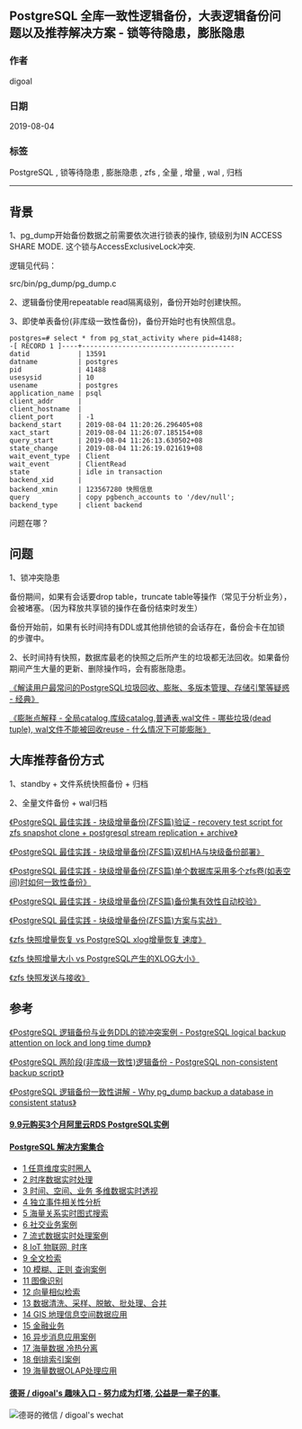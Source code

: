 ## PostgreSQL 全库一致性逻辑备份，大表逻辑备份问题以及推荐解决方案 - 锁等待隐患，膨胀隐患     
                                                                                                                                                                        
### 作者                                                                                                                                                                        
digoal                                                                                                                                                                        
                                                                                                                                                                        
### 日期                                                                                                                                                                        
2019-08-04                                                                                                                                                                         
                                                                                                                                                                        
### 标签                                                                                                                                                                        
PostgreSQL , 锁等待隐患 , 膨胀隐患 , zfs , 全量 , 增量 , wal , 归档         
                                                                                       
----                                                                                                                                                                  
                                                                                                                                                                    
## 背景         
1、pg_dump开始备份数据之前需要依次进行锁表的操作, 锁级别为IN ACCESS SHARE MODE. 这个锁与AccessExclusiveLock冲突.  
  
逻辑见代码：  
  
src/bin/pg_dump/pg_dump.c  
  
2、逻辑备份使用repeatable read隔离级别，备份开始时创建快照。  
  
3、即使单表备份(非库级一致性备份)，备份开始时也有快照信息。  
  
```
postgres=# select * from pg_stat_activity where pid=41488;
-[ RECORD 1 ]----+--------------------------------------
datid            | 13591
datname          | postgres
pid              | 41488
usesysid         | 10
usename          | postgres
application_name | psql
client_addr      | 
client_hostname  | 
client_port      | -1
backend_start    | 2019-08-04 11:20:26.296405+08
xact_start       | 2019-08-04 11:26:07.185154+08
query_start      | 2019-08-04 11:26:13.630502+08
state_change     | 2019-08-04 11:26:19.021619+08
wait_event_type  | Client
wait_event       | ClientRead
state            | idle in transaction
backend_xid      | 
backend_xmin     | 123567280 快照信息
query            | copy pgbench_accounts to '/dev/null';
backend_type     | client backend
```

问题在哪？  
  
## 问题  
1、锁冲突隐患  
  
备份期间，如果有会话要drop table，truncate table等操作（常见于分析业务），会被堵塞。（因为释放共享锁的操作在备份结束时发生）  
  
备份开始前，如果有长时间持有DDL或其他排他锁的会话存在，备份会卡在加锁的步骤中。  
  
2、长时间持有快照，数据库最老的快照之后所产生的垃圾都无法回收。如果备份期间产生大量的更新、删除操作吗，会有膨胀隐患。  
  
[《解读用户最常问的PostgreSQL垃圾回收、膨胀、多版本管理、存储引擎等疑惑 - 经典》](../201906/20190621_01.md)    
  
[《膨胀点解释 - 全局catalog,库级catalog,普通表,wal文件 - 哪些垃圾(dead tuple), wal文件不能被回收reuse - 什么情况下可能膨胀》](../201907/20190701_01.md)    
  
## 大库推荐备份方式  
1、standby + 文件系统快照备份 + 归档  
  
2、全量文件备份 + wal归档  
  
[《PostgreSQL 最佳实践 - 块级增量备份(ZFS篇)验证 - recovery test script for zfs snapshot clone + postgresql stream replication + archive》](../201608/20160823_09.md)    
  
[《PostgreSQL 最佳实践 - 块级增量备份(ZFS篇)双机HA与块级备份部署》](../201608/20160823_08.md)    
  
[《PostgreSQL 最佳实践 - 块级增量备份(ZFS篇)单个数据库采用多个zfs卷(如表空间)时如何一致性备份》](../201608/20160823_07.md)    
  
[《PostgreSQL 最佳实践 - 块级增量备份(ZFS篇)备份集有效性自动校验》](../201608/20160823_06.md)    
  
[《PostgreSQL 最佳实践 - 块级增量备份(ZFS篇)方案与实战》](../201608/20160823_05.md)    
  
[《zfs 快照增量恢复 vs PostgreSQL xlog增量恢复 速度》](../201601/20160104_02.md)    
  
[《zfs 快照增量大小 vs PostgreSQL产生的XLOG大小》](../201601/20160104_01.md)    
  
[《zfs 快照发送与接收》](../201601/20160103_01.md)    
  
## 参考  
[《PostgreSQL 逻辑备份与业务DDL的锁冲突案例 - PostgreSQL logical backup attention on lock and long time dump》](201408/20140823_01.md)  
  
[《PostgreSQL 两阶段(非库级一致性)逻辑备份 - PostgreSQL non-consistent backup script》](201304/20130407_01.md)   
  
[《PostgreSQL 逻辑备份一致性讲解 - Why pg_dump backup a database in consistent status》](201205/20120511_01.md)    
    
    
  
  
  
  
  
  
  
  
  
  
  
  
  
  
  
  
  
  
  
  
  
  
  
  
  
  
  
  
  
  
  
  
  
  
  
  
  
  
  
  
  
  
  
  
  
  
  
  
  
  
  
#### [9.9元购买3个月阿里云RDS PostgreSQL实例](https://www.aliyun.com/database/postgresqlactivity "57258f76c37864c6e6d23383d05714ea")
  
  
#### [PostgreSQL 解决方案集合](https://yq.aliyun.com/topic/118 "40cff096e9ed7122c512b35d8561d9c8")
- [1 任意维度实时圈人](https://yq.aliyun.com/topic/118 "40cff096e9ed7122c512b35d8561d9c8")
- [2 时序数据实时处理](https://yq.aliyun.com/topic/118 "40cff096e9ed7122c512b35d8561d9c8")
- [3 时间、空间、业务 多维数据实时透视](https://yq.aliyun.com/topic/118 "40cff096e9ed7122c512b35d8561d9c8")
- [4 独立事件相关性分析](https://yq.aliyun.com/topic/118 "40cff096e9ed7122c512b35d8561d9c8")
- [5 海量关系实时图式搜索](https://yq.aliyun.com/topic/118 "40cff096e9ed7122c512b35d8561d9c8")
- [6 社交业务案例](https://yq.aliyun.com/topic/118 "40cff096e9ed7122c512b35d8561d9c8")
- [7 流式数据实时处理案例](https://yq.aliyun.com/topic/118 "40cff096e9ed7122c512b35d8561d9c8")
- [8 IoT 物联网, 时序](https://yq.aliyun.com/topic/118 "40cff096e9ed7122c512b35d8561d9c8")
- [9 全文检索](https://yq.aliyun.com/topic/118 "40cff096e9ed7122c512b35d8561d9c8")
- [10 模糊、正则 查询案例](https://yq.aliyun.com/topic/118 "40cff096e9ed7122c512b35d8561d9c8")
- [11 图像识别](https://yq.aliyun.com/topic/118 "40cff096e9ed7122c512b35d8561d9c8")
- [12 向量相似检索](https://yq.aliyun.com/topic/118 "40cff096e9ed7122c512b35d8561d9c8")
- [13 数据清洗、采样、脱敏、批处理、合并](https://yq.aliyun.com/topic/118 "40cff096e9ed7122c512b35d8561d9c8")
- [14 GIS 地理信息空间数据应用](https://yq.aliyun.com/topic/118 "40cff096e9ed7122c512b35d8561d9c8")
- [15 金融业务](https://yq.aliyun.com/topic/118 "40cff096e9ed7122c512b35d8561d9c8")
- [16 异步消息应用案例](https://yq.aliyun.com/topic/118 "40cff096e9ed7122c512b35d8561d9c8")
- [17 海量数据 冷热分离](https://yq.aliyun.com/topic/118 "40cff096e9ed7122c512b35d8561d9c8")
- [18 倒排索引案例](https://yq.aliyun.com/topic/118 "40cff096e9ed7122c512b35d8561d9c8")
- [19 海量数据OLAP处理应用](https://yq.aliyun.com/topic/118 "40cff096e9ed7122c512b35d8561d9c8")
  
  
#### [德哥 / digoal's 趣味入口 - 努力成为灯塔, 公益是一辈子的事.](https://github.com/digoal/blog/blob/master/README.md "22709685feb7cab07d30f30387f0a9ae")
  
  
![德哥的微信 / digoal's wechat](../pic/digoal_weixin.jpg "f7ad92eeba24523fd47a6e1a0e691b59")
  
